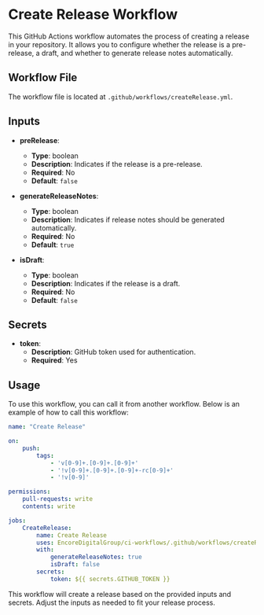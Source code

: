 # Create Release Workflow

This GitHub Actions workflow automates the process of creating a release in your repository. It allows you to configure whether the release is a pre-release, a draft, and
whether to generate release notes automatically.

## Workflow File

The workflow file is located at `.github/workflows/createRelease.yml`.

## Inputs

- **preRelease**:
    - **Type**: boolean
    - **Description**: Indicates if the release is a pre-release.
    - **Required**: No
    - **Default**: `false`

- **generateReleaseNotes**:
    - **Type**: boolean
    - **Description**: Indicates if release notes should be generated automatically.
    - **Required**: No
    - **Default**: `true`

- **isDraft**:
    - **Type**: boolean
    - **Description**: Indicates if the release is a draft.
    - **Required**: No
    - **Default**: `false`

## Secrets

- **token**:
    - **Description**: GitHub token used for authentication.
    - **Required**: Yes

## Usage

To use this workflow, you can call it from another workflow. Below is an example of how to call this workflow:

```yaml
name: "Create Release"

on:
    push:
        tags:
            - 'v[0-9]+.[0-9]+.[0-9]+'
            - '!v[0-9]+.[0-9]+.[0-9]+-rc[0-9]+'
            - '!v[0-9]'

permissions:
    pull-requests: write
    contents: write

jobs:
    CreateRelease:
        name: Create Release
        uses: EncoreDigitalGroup/ci-workflows/.github/workflows/createRelease.yml
        with:
            generateReleaseNotes: true
            isDraft: false
        secrets:
            token: ${{ secrets.GITHUB_TOKEN }}
```

This workflow will create a release based on the provided inputs and secrets. Adjust the inputs as needed to fit your release process.